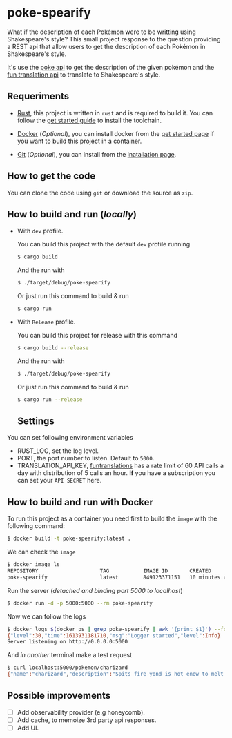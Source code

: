 # poke-spearify

What if the description of each Pokémon were to be writting using Shakespeare's style? This small project response to the question providing a REST api that allow users to get the description of each Pokémon in Shakespeare's style.

It's use the [poke api](https://pokeapi.co/) to get the description of the given pokémon and the [fun translation api](https://funtranslations.com/api/shakespeare) to translate to Shakespeare's style.

## Requeriments

- [Rust](https://www.rust-lang.org/), this project is written in `rust` and is required to build it. You can follow the [get started guide](https://www.rust-lang.org/learn/get-started) to install the toolchain.

- [Docker](https://www.docker.com) (*Optional*), you can install docker from the [get started page](https://www.docker.com/get-started) if you want to build this project in a container.

- [Git](https://git-scm.com) (*Optional*), you can install from the [inatallation page](https://git-scm.com/book/en/v2/Getting-Started-Installing-Git).


## How to get the code
You can clone the code using `git` or download the source as `zip`.

## How to build and run (*locally*)

- With `dev` profile.

  You can build this project with the default `dev` profile running

  ```bash
  $ cargo build
  ```

  And the run with

  ```bash
  $ ./target/debug/poke-spearify
  ```

  Or just run this command to build & run

  ```bash
  $ cargo run
  ```


- With `Release` profile.

  You can build this project for release with this command

  ```bash
  $ cargo build --release
  ```

  And the run with

  ```bash
  $ ./target/debug/poke-spearify
  ```

  Or just run this command to build & run

  ```bash
  $ cargo run --release
  ```

  ## Settings

You can set following environment variables

- RUST_LOG, set the log level.
- PORT, the port number to listen. Default to `5000`.
- TRANSLATION_API_KEY, [funtranslations](https://funtranslations.com/api/shakespeare) has a rate limit of 60 API calls a day with distribution of 5 calls an hour. **If** you have a subscription you can set your `API SECRET` here.


## How to build and run  with Docker

To run this project as a container you need first to build the `image` with the following command:

```bash
$ docker build -t poke-spearify:latest .
```

We can check the `image`
```bash
$ docker image ls
REPOSITORY                    TAG           IMAGE ID       CREATED          SIZE
poke-spearify                 latest        849123371151   10 minutes ago   82.4MB
```

Run the server (*detached and binding port 5000 to localhost*)

```bash
$ docker run -d -p 5000:5000 --rm poke-spearify
```

Now we can follow the logs

```bash
$ docker logs $(docker ps | grep poke-spearify | awk '{print $1}') --follow
{"level":30,"time":1613931181710,"msg":"Logger started","level":Info}
Server listening on http://0.0.0.0:5000
```

And *in another* terminal make a test request

```bash
$ curl localhost:5000/pokemon/charizard
{"name":"charizard","description":"Spits fire yond is hot enow to melt boulders. Known to cause forest fires unintentionally."}
```


## Possible improvements

- [ ] Add observability provider (e.g honeycomb).
- [ ] Add cache, to memoize 3rd party api responses.
- [ ] Add UI.
